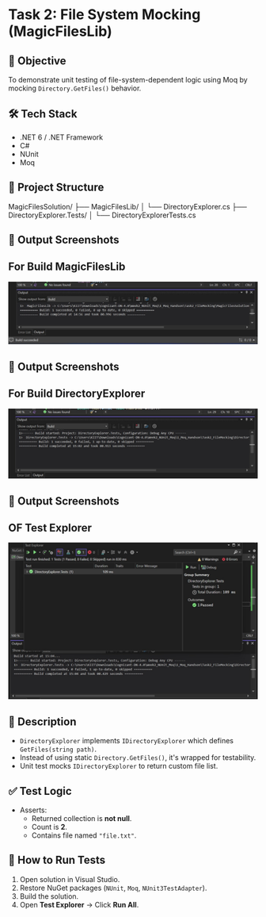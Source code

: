 # Task 2: File System Mocking (MagicFilesLib)

## 📌 Objective
To demonstrate unit testing of file-system-dependent logic using Moq by mocking `Directory.GetFiles()` behavior.

## 🛠️ Tech Stack
- .NET 6 / .NET Framework
- C#
- NUnit
- Moq

## 📁 Project Structure
MagicFilesSolution/
├── MagicFilesLib/
│ └── DirectoryExplorer.cs
├── DirectoryExplorer.Tests/
│ └── DirectoryExplorerTests.cs

## 📸 Output Screenshots
## For Build MagicFilesLib
![Output](./Output/result1.jpg)

## 📸 Output Screenshots
## For Build DirectoryExplorer
![Output](./Output/result2.jpg)

## 📸 Output Screenshots
## OF Test Explorer
![Output](./Output/result3.jpg)


## 🧪 Description

- `DirectoryExplorer` implements `IDirectoryExplorer` which defines `GetFiles(string path)`.
- Instead of using static `Directory.GetFiles()`, it's wrapped for testability.
- Unit test mocks `IDirectoryExplorer` to return custom file list.

## ✅ Test Logic

- Asserts:
  - Returned collection is **not null**.
  - Count is **2**.
  - Contains file named `"file.txt"`.

## 🚀 How to Run Tests

1. Open solution in Visual Studio.
2. Restore NuGet packages (`NUnit`, `Moq`, `NUnit3TestAdapter`).
3. Build the solution.
4. Open **Test Explorer** → Click **Run All**.
